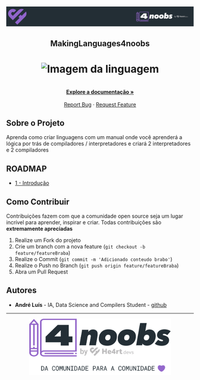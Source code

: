 <p align="center">
  <a href="https://github.com/he4rt/4noobs" target="_blank">
    <img src="header_4noobs.svg">
  </a>
</p>

<p align="center">
  <h2 align="center">MakingLanguages4noobs</h2>

  <h1 align="center"><img src="../.github/deno.svg" alt="Imagem da linguagem" width="120"></h1>
  
  <p align="center">
    <br />
    <a href="#ROADMAP"><strong>Explore a documentação »</strong></a>
    <br />
    <br />
    <a href="[link-para-abrir-issue](https://github.com/andreluispy/makinglanguages4noobs/issues)">Report Bug</a>
    ·
    <a href="[link-para-abrir-issue](https://github.com/andreluispy/makinglanguages4noobs/issues)">Request Feature</a>
  </p>
</p>

## Sobre o Projeto
 Aprenda como criar linguagens com um manual onde você aprenderá a lógica por trás de compiladores / interpretadores e criará 2 interpretadores e 2 compiladores

## ROADMAP

- [1 - Introdução](conteudos/1-introducao/README.md)

## Como Contribuir

Contribuições fazem com que a comunidade open source seja um lugar incrível para aprender, inspirar e criar. Todas contribuições
são **extremamente apreciadas**

1. Realize um Fork do projeto
2. Crie um branch com a nova feature (`git checkout -b feature/featureBraba`)
3. Realize o Commit (`git commit -m 'Adicionado conteudo brabo'`)
4. Realize o Push no Branch (`git push origin feature/featureBraba`)
5. Abra um Pull Request

## Autores

- **André Luís** - IA, Data Science and Compilers Student - [github](https://github.com/andreluispy)

---

<p align="center">
  <a href="https://github.com/he4rt/4noobs" target="_blank">
    <img src="footer_4noobs.svg" width="380">
  </a>
</p>